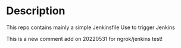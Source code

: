 # Description

This repo contains mainly a simple Jenkinsfile
Use to trigger Jenkins

This is a new comment add on 20220531 for ngrok/jenkins test!

